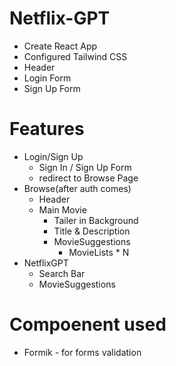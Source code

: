 # Netflix-GPT

- Create React App
- Configured Tailwind CSS
- Header
- Login Form
- Sign Up Form

# Features

- Login/Sign Up
  - Sign In / Sign Up Form
  - redirect to Browse Page
- Browse(after auth comes)
  - Header
  - Main Movie
    - Tailer in Background
    - Title & Description
    - MovieSuggestions
      - MovieLists \* N
- NetflixGPT
  - Search Bar
  - MovieSuggestions

# Compoenent used
- Formik - for forms validation